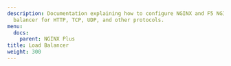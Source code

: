 ```yaml
---
description: Documentation explaining how to configure NGINX and F5 NGINX Plus as a load
  balancer for HTTP, TCP, UDP, and other protocols.
menu:
  docs:
    parent: NGINX Plus
title: Load Balancer
weight: 300
---
```

